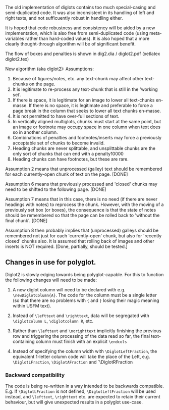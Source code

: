 
The old implementation of diglots contains too much special-casing and 
semi-duplicated code. It was also inconsistent in its handling of left and right 
texts, and not sufficuently robust in handling either.

It is hoped that code robustness and consistency will be aided by a new implementation, which 
is also free from semi-duplicated code (using meta-variables rather than hard-coded values).
It is also hoped that a more clearly thought-through algorithm will be of significant 
benefit.

The flow of boxes and penalties is shown in dig2.dia / diglot2.pdf (xetlatex diglot2.tex)

New algorithm (aka diglot2):
 Assumptions: 
 1. Because of figures/notes, etc. any text-chunk may affect other text-chunks on the page.
 2. It is legitimate to re-process any text-chunk that is still in the 'working set'.
 3. If there is space, it is legitimate for an image to lower all text-chunks en-masse. If there is no space, it is 
 legitimate  and preferable to force a page break in the column that seeks to lower all text chunks en-masse.
 4. It is not permitted to have over-full sections of text.
 5. In vertically aligned multiglots, chunks must start at the same point, but an image or footnote may occupy space 
 in one column when text does so in another column. 
 6. Combinations of penalties and footnotes/inserts may force a previously acceptable set of chunks to become invalid.
 7. Heading chunks are never splittable, and unsplittable chunks are the only sort of chunks that can end with a penalty10000
 8. Heading chunks can have footnotes, but these are rare.

Assumption 2 means that unprocessed (galley) text should be remembered for each
currently-open chunk of text on the page. [DONE]

Assumption 6 means that previously processed and 'closed' chunks may need to be
shifted to the following page. [DONE]

Assumption 7 means that in this case, there is no need (if there are never 
headings with notes) to reprocess the chunk.
However, with the moving of a previously set box (or boxes), the consequence is
that the state of notes should be remembered so that the page can be rolled
back to 'without the final chunk'. [DONE] 

Assumption 8 then probably implies that (unprocessed) galleys should be
remembered not just for each 'currently-open' chunk, but also for 'recently
closed' chunks also.  It is assumed that rolling back of images and other
inserts is NOT required.  [Done, partially, should be tested.]


## Changes in use for polyglot.
Diglot2 is slowly edging towards being polyglot-capable. For this to function
the following changes will need to be made:

1) A new diglot column will need to be declared with e.g. `\newDiglotColumn{A}`. The code for the column must be a 
single letter (so that there are no problems with `{` and `}` losing their magic meaning within USFM text).

2) Instead of `\lefttext` and `\righttext`, data will be segregated
with `\diglotcolumn L`, `\diglotcolumn R`, etc. 

3) Rather than `\lefttext`  and `\norighttext` implicitly finishing the previous row and triggering the processing of 
the data read so far, the final text-containing column must finish with an explicit  `\endcols`

4) Instead of specifying the column width with `\DiglotLeftFraction`, the
equivalent 1-letter column code will take the place of the Left, e.g.
`\DiglotLFraction`, `\DiglotAFraction` and `\DiglotRFraction


### Backward compatibility
The code is being re-written in a way intended to be backwards compatible. E.g. If `\DiglotLFraction` is not defined,
`\DiglotLeftFraction` will be used instead, and `\lefttext`,  `\righttext` etc.
are expected to retain their current behaviour, but will give unexpected results
in a polyglot use-case.



